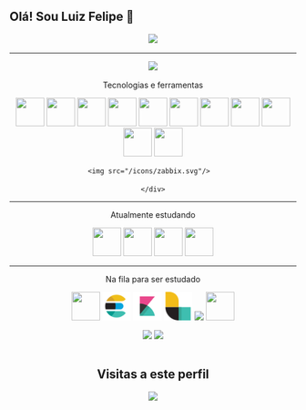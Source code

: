 

## Olá! Sou Luiz Felipe 👋

<div align="center">
<img src="https://c.tenor.com/dHk-LfzHrtwAAAAi/linux-computer.gif" width="150px"/>
</div>

---

<div align="center">
<p>
</div>

<div align="center">
  <a href="https://github.com/luizfelipe1914"></a>
  <img height="180em" src="https://github-readme-stats.vercel.app/api?username=luizfelipe1914&show_icons=true&theme=tokyonight&include_all_commits=true&count_private=true"/>
</div>

<p align="center">Tecnologias e ferramentas
    <div align="center" style="display: inline_block">
        <img height="50" width="50" src="https://cdn.jsdelivr.net/gh/devicons/devicon/icons/docker/docker-original.svg" />
        <img height="50" width="50" src="https://cdn.jsdelivr.net/gh/devicons/devicon/icons/git/git-original-wordmark.svg" />
        <img height="50" width="50" src="https://cdn.jsdelivr.net/gh/devicons/devicon/icons/grafana/grafana-original-wordmark.svg" />
        <img height="50" width="50" src="https://cdn.jsdelivr.net/gh/devicons/devicon/icons/linux/linux-original.svg" />
        <img height="50" width="50" src="https://cdn.jsdelivr.net/gh/devicons/devicon/icons/mysql/mysql-original.svg" />
        <img height="50" width="50" src="https://cdn.jsdelivr.net/gh/devicons/devicon/icons/nginx/nginx-original.svg" />
        <img height="50" width="50" src="https://cdn.jsdelivr.net/gh/devicons/devicon/icons/python/python-original-wordmark.svg" />
        <img height="50" width="50" src="https://cdn.jsdelivr.net/gh/devicons/devicon/icons/redhat/redhat-original-wordmark.svg" />
        <img height="50" width="50" src="https://cdn.jsdelivr.net/gh/devicons/devicon/icons/bash/bash-plain.svg" />
        <img height="50" width="50" src="https://cdn.jsdelivr.net/gh/devicons/devicon/icons/debian/debian-original-wordmark.svg" />
        <img height="50" width="50" src="https://cdn.jsdelivr.net/gh/devicons/devicon/icons/apache/apache-original-wordmark.svg" />
          
        <img src="/icons/zabbix.svg"/>      
          
    </div>
</p>

---
<p align="center">Atualmente estudando
<div align="center" style="display: inline_block">
    <img height="50" width="50" src="https://cdn.jsdelivr.net/gh/devicons/devicon/icons/kubernetes/kubernetes-plain-wordmark.svg" />
    <img height="50" width="50" src="https://cdn.jsdelivr.net/gh/devicons/devicon/icons/prometheus/prometheus-original-wordmark.svg" />
    <img height="50" width="50" src="https://cdn.jsdelivr.net/gh/devicons/devicon/icons/ansible/ansible-plain-wordmark.svg" />
    <img height="50" width="50" src="https://cdn.jsdelivr.net/gh/devicons/devicon/icons/amazonwebservices/amazonwebservices-original-wordmark.svg" />
</div>

---
<p align="center">Na fila para ser estudado
    <div align="center" style="display: inline_block">
        <img height="50" width="50" src="https://cdn.jsdelivr.net/gh/devicons/devicon/icons/go/go-original.svg" />
        <img height="50" width="50" src="icons/elastic.svg"/>  
        <img height="50" width="50" src="icons/kibana.svg"/>
        <img height="50" width="50" src="icons/logstash.svg"/>   
        <img src="https://cdn.jsdelivr.net/gh/devicons/devicon/icons/terraform/terraform-plain-wordmark.svg" />
        <img height="50" width="50" src="https://cdn.jsdelivr.net/gh/devicons/devicon/icons/pandas/pandas-original-wordmark.svg" />             
    </div>
</p>
<div align="center">
  <a href=https://instagram.com/luizfsmachado?igshid=ZDdkNTZiNTM=" target="_blank"><img src="https://img.shields.io/badge/-Instagram-%23E4405F?style=for-the-badge&logo=instagram&logoColor=white" target="_blank"></a>
  <a href="https://www.linkedin.com/in/luiz-machado-1075a7177/" target="_blank"><img src="https://img.shields.io/badge/-LinkedIn-%230077B5?style=for-the-badge&logo=linkedin&logoColor=white" target="_blank"></a>
</div><br>

<div align="center">
    <h2>Visitas a este perfil</h2>
    <img src="https://profile-counter.glitch.me/luizfelipe1914/count.svg" width="250px"/>
</div><br>


